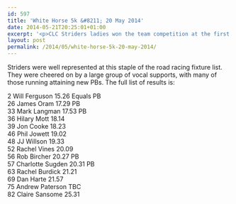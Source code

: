 ```yaml
---
id: 597
title: 'White Horse 5k &#8211; 20 May 2014'
date: 2014-05-21T20:25:01+01:00
excerpt: '<p>CLC Striders ladies won the team competition at the first White Horse 5k of the summer.</p>'
layout: post
permalink: /2014/05/white-horse-5k-20-may-2014/
---
```

Striders were well represented at this staple of the road racing fixture list. They were cheered on by a large group of vocal supports, with many of those running attaining new PBs. The full list of results is:

2 Will Ferguson 15.26 Equals PB  
26 James Oram 17.29 PB  
33 Mark Langman 17.53 PB  
36 Hilary Mott 18.14  
39 Jon Cooke 18.23  
46 Phil Jowett 19.02  
48 JJ Willson 19.33  
52 Rachel Vines 20.09  
56 Rob Bircher 20.27 PB  
57 Charlotte Sugden 20.31 PB  
63 Rachel Burdick 21.21  
69 Dan Harte 21.57  
75 Andrew Paterson TBC  
82 Claire Sansome 25.31</p>